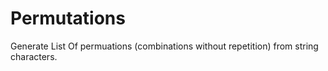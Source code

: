 # Permutations

Generate List Of permuations (combinations without repetition) from string characters.
